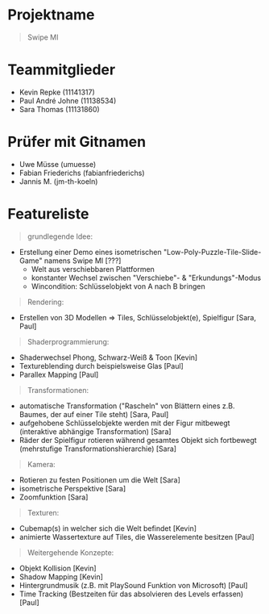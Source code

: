 # Projektname
>Swipe MI

# Teammitglieder
- Kevin Repke (11141317)
- Paul André Johne (11138534)
- Sara Thomas (11131860)

# Prüfer mit Gitnamen
- Uwe Müsse (umuesse)
- Fabian Friederichs (fabianfriederichs)
- Jannis M. (jm-th-koeln)

# Featureliste
>grundlegende Idee:
- Erstellung einer Demo eines isometrischen "Low-Poly-Puzzle-Tile-Slide-Game" namens Swipe MI [???]
  - Welt aus verschiebbaren Plattformen
  - konstanter Wechsel zwischen "Verschiebe"- & "Erkundungs"-Modus
  - Wincondition: Schlüsselobjekt von A nach B bringen
>Rendering:
- Erstellen von 3D Modellen => Tiles, Schlüsselobjekt(e), Spielfigur [Sara, Paul]
>Shaderprogrammierung:
- Shaderwechsel Phong, Schwarz-Weiß & Toon [Kevin]
- Textureblending durch beispielsweise Glas [Paul]
- Parallex Mapping [Paul]
>Transformationen:
- automatische Transformation ("Rascheln" von Blättern eines z.B. Baumes, der auf einer Tile steht) [Sara, Paul]
- aufgehobene Schlüsselobjekte werden mit der Figur mitbewegt (interaktive abhängige Transformation) [Sara]
- Räder der Spielfigur rotieren während gesamtes Objekt sich fortbewegt (mehrstufige Transformationshierarchie) [Sara]
>Kamera:
- Rotieren zu festen Positionen um die Welt [Sara]
- isometrische Perspektive [Sara]
- Zoomfunktion [Sara]
>Texturen:
- Cubemap(s) in welcher sich die Welt befindet [Kevin]
- animierte Wassertexture auf Tiles, die Wasserelemente besitzen [Paul]
>Weitergehende Konzepte:
- Objekt Kollision [Kevin]
- Shadow Mapping [Kevin]
- Hintergrundmusik (z.B. mit PlaySound Funktion von Microsoft) [Paul]
- Time Tracking (Bestzeiten für das absolvieren des Levels erfassen) [Paul]
